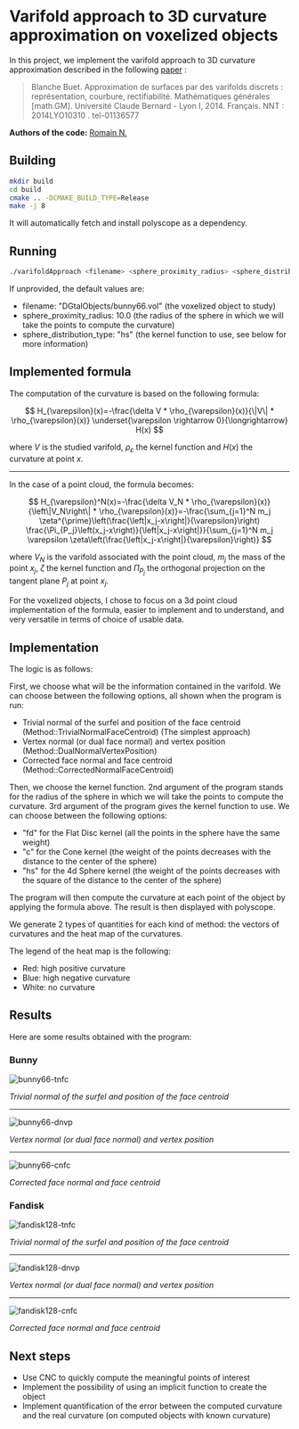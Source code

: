 # Varifold approach to 3D curvature approximation on voxelized objects

[//]: # (Describe what the main goal of the project is)

In this project, we implement the varifold approach to 3D curvature approximation described in the following [paper](https://theses.hal.science/tel-01136577/document) :
> Blanche Buet. Approximation de surfaces par des varifolds discrets : représentation, courbure, rectifiabilité. Mathématiques générales [math.GM]. Université Claude Bernard - Lyon I, 2014. Français. NNT : 2014LYO10310 . tel-01136577

**Authors of the code:** [Romain N.](https://www.github.com/romain22222/)

## Building

[//]: # (Describe how to build the project)

```bash
mkdir build
cd build
cmake .. -DCMAKE_BUILD_TYPE=Release
make -j 8
```

It will automatically fetch and install polyscope as a dependency.

## Running

[//]: # (Describe how to run the project)

```bash
./varifoldApproach <filename> <sphere_proximity_radius> <sphere_distribution_type ("fd", "c", "hs")> 
```

If unprovided, the default values are:
- filename: "DGtalObjects/bunny66.vol" (the voxelized object to study)
- sphere_proximity_radius: 10.0 (the radius of the sphere in which we will take the points to compute the curvature)
- sphere_distribution_type: "hs" (the kernel function to use, see below for more information)

## Implemented formula

The computation of the curvature is based on the following formula:

$$
H_{\varepsilon}(x)=-\frac{\delta V * \rho_{\varepsilon}(x)}{\|V\| * \rho_{\varepsilon}(x)} \underset{\varepsilon \rightarrow 0}{\longrightarrow} H(x)
$$

where $V$ is the studied varifold, $\rho_{\varepsilon}$ the kernel function and $H(x)$ the curvature at point $x$.

---

In the case of a point cloud, the formula becomes:

$$
H_{\varepsilon}^N(x)=-\frac{\delta V_N * \rho_{\varepsilon}(x)}{\left\|V_N\right\| * \rho_{\varepsilon}(x)}=-\frac{\sum_{j=1}^N m_j \zeta^{\prime}\left(\frac{\left|x_j-x\right|}{\varepsilon}\right) \frac{\Pi_{P_j}\left(x_j-x\right)}{\left|x_j-x\right|}}{\sum_{j=1}^N m_j \varepsilon \zeta\left(\frac{\left|x_j-x\right|}{\varepsilon}\right)}
$$

where $V_N$ is the varifold associated with the point cloud, $m_j$ the mass of the point $x_j$, $\zeta$ the kernel function and $\Pi_{P_j}$ the orthogonal projection on the tangent plane $P_j$ at point $x_j$.

For the voxelized objects, I chose to focus on a 3d point cloud implementation of the formula, easier to implement and to understand, and very versatile in terms of choice of usable data.

## Implementation

The logic is as follows:

First, we choose what will be the information contained in the varifold. We can choose between the following options, all shown when the program is run:

- Trivial normal of the surfel and position of the face centroid (Method::TrivialNormalFaceCentroid) (The simplest approach)
- Vertex normal (or dual face normal) and vertex position (Method::DualNormalVertexPosition)
- Corrected face normal and face centroid (Method::CorrectedNormalFaceCentroid)

Then, we choose the kernel function. 2nd argument of the program stands for the radius of the sphere in which we will take the points to compute the curvature. 3rd argument of the program gives the kernel function to use. We can choose between the following options:
- "fd" for the Flat Disc kernel (all the points in the sphere have the same weight)
- "c" for the Cone kernel (the weight of the points decreases with the distance to the center of the sphere)
- "hs" for the 4d Sphere kernel (the weight of the points decreases with the square of the distance to the center of the sphere)

The program will then compute the curvature at each point of the object by applying the formula above. The result is then displayed with polyscope.

We generate 2 types of quantities for each kind of method: the vectors of curvatures and the heat map of the curvatures.

The legend of the heat map is the following:
- Red: high positive curvature
- Blue: high negative curvature
- White: no curvature

## Results

Here are some results obtained with the program:

### Bunny

![bunny66-tnfc](readmeImages/bunny66-tnfc.png)

*Trivial normal of the surfel and position of the face centroid*

---
![bunny66-dnvp](readmeImages/bunny66-dnvp.png)

*Vertex normal (or dual face normal) and vertex position*

---
![bunny66-cnfc](readmeImages/bunny66-cnfc.png)

*Corrected face normal and face centroid*

### Fandisk

![fandisk128-tnfc](readmeImages/fandisk128-tnfc.png)

*Trivial normal of the surfel and position of the face centroid*

---
![fandisk128-dnvp](readmeImages/fandisk128-dnvp.png)

*Vertex normal (or dual face normal) and vertex position*

---
![fandisk128-cnfc](readmeImages/fandisk128-cnfc.png)

*Corrected face normal and face centroid*


## Next steps

- Use CNC to quickly compute the meaningful points of interest
- Implement the possibility of using an implicit function to create the object
- Implement quantification of the error between the computed curvature and the real curvature (on computed objects with known curvature)
